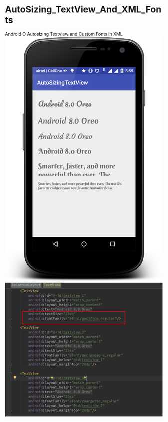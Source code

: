 # AutoSizing_TextView_And_XML_Fonts
Android O Autosizing Textview and Custom Fonts in XML
![alt text](screenshots/auto_sizing_textview_font_xml.png?raw=true "Description goes here")
![alt text](screenshots/font_in_xml.png?raw=true "Description goes here")
